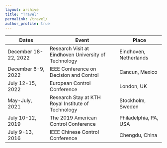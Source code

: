 ```yaml
---
layout: archive
title: "Travel"
permalink: /travel/
author_profile: true
---
```



| Dates    |          Event                  | Place    |  
| -------- |  -------------------------------|----------|  
| December 18-22, 2022 |  Research Visit at Eindhoven University of Technology| Eindhoven, Netherlands|
| December 6-9, 2022 |  IEEE Conference on Decision and Control | Cancun, Mexico|
| July 12-15, 2022   |  European Control Conference             | London, UK    | 
| May-July, 2021     |  Research Stay at KTH Royal Institute of Technology| Stockholm, Sweden|
| July 10-12, 2019   |  The 2019 American Control Conference    | Philadelphia, PA, USA |
| July 9-13, 2016    |  IEEE Chinese Control Conference         | Chengdu, China |
 


